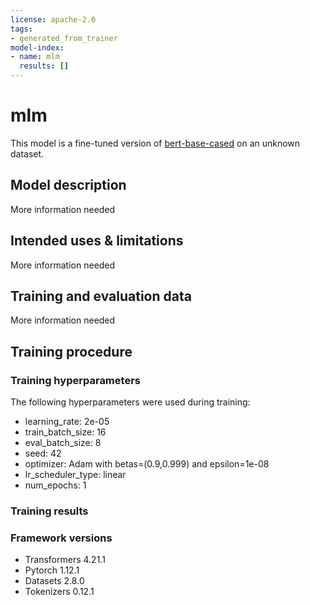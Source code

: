 ```yaml
---
license: apache-2.0
tags:
- generated_from_trainer
model-index:
- name: mlm
  results: []
---
```


<!-- This model card has been generated automatically according to the information the Trainer had access to. You
should probably proofread and complete it, then remove this comment. -->

# mlm

This model is a fine-tuned version of [bert-base-cased](https://huggingface.co/bert-base-cased) on an unknown dataset.

## Model description

More information needed

## Intended uses & limitations

More information needed

## Training and evaluation data

More information needed

## Training procedure

### Training hyperparameters

The following hyperparameters were used during training:
- learning_rate: 2e-05
- train_batch_size: 16
- eval_batch_size: 8
- seed: 42
- optimizer: Adam with betas=(0.9,0.999) and epsilon=1e-08
- lr_scheduler_type: linear
- num_epochs: 1

### Training results



### Framework versions

- Transformers 4.21.1
- Pytorch 1.12.1
- Datasets 2.8.0
- Tokenizers 0.12.1
